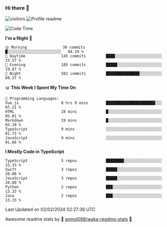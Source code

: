 ### Hi there 👋  
![visitors](https://visitor-badge.laobi.icu/badge?page_id=leverglowh) ![Profile readme](https://github.com/leverglowh/leverglowh/workflows/Profile%20readme/badge.svg?branch=master)

<!--START_SECTION:waka-->
![Code Time](http://img.shields.io/badge/Code%20Time-2%2C609%20hrs%206%20mins-blue)

**I'm a Night 🦉** 

```text
🌞 Morning                39 commits          █░░░░░░░░░░░░░░░░░░░░░░░░   04.19 % 
🌆 Daytime                145 commits         ████░░░░░░░░░░░░░░░░░░░░░   15.57 % 
🌃 Evening                185 commits         █████░░░░░░░░░░░░░░░░░░░░   19.87 % 
🌙 Night                  562 commits         ███████████████░░░░░░░░░░   60.37 % 
```


📊 **This Week I Spent My Time On** 

```text
💬 Programming Languages: 
Vue.js                   8 hrs 9 mins        ██████████████████████░░░   87.21 % 
HTML                     28 mins             █░░░░░░░░░░░░░░░░░░░░░░░░   05.01 % 
Markdown                 19 mins             █░░░░░░░░░░░░░░░░░░░░░░░░   03.39 % 
TypeScript               9 mins              ░░░░░░░░░░░░░░░░░░░░░░░░░   01.73 % 
JavaScript               9 mins              ░░░░░░░░░░░░░░░░░░░░░░░░░   01.66 % 
```

**I Mostly Code in TypeScript** 

```text
TypeScript               5 repos             ████████░░░░░░░░░░░░░░░░░   33.33 % 
Swift                    3 repos             █████░░░░░░░░░░░░░░░░░░░░   20.00 % 
JavaScript               3 repos             █████░░░░░░░░░░░░░░░░░░░░   20.00 % 
Python                   2 repos             ███░░░░░░░░░░░░░░░░░░░░░░   13.33 % 
Java                     2 repos             ███░░░░░░░░░░░░░░░░░░░░░░   13.33 % 
```




 Last Updated on 02/02/2024 02:27:36 UTC
<!--END_SECTION:waka-->


Awesome readme stats by :star2: [anmol098/waka-readme-stats](https://github.com/anmol098/waka-readme-stats) :star2:
